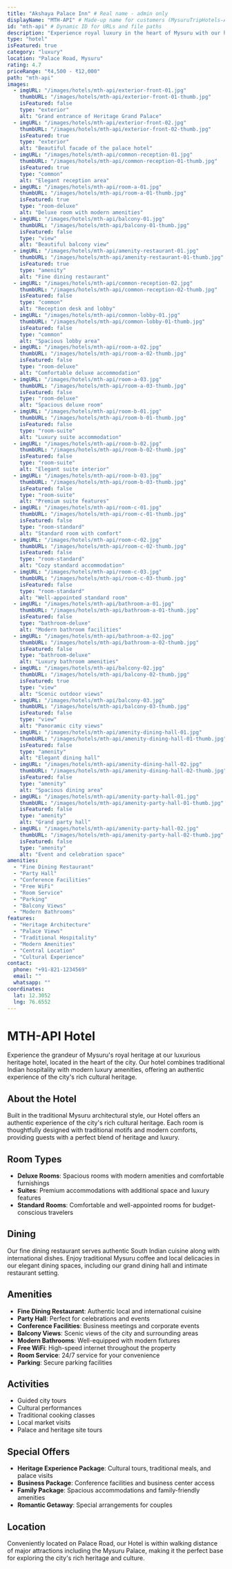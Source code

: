 ```yaml
---
title: "Akshaya Palace Inn" # Real name - admin only
displayName: "MTH-API" # Made-up name for customers (MysuruTripHotels-AkshayaPalaceInn)
id: "mth-api" # Dynamic ID for URLs and file paths
description: "Experience royal luxury in the heart of Mysuru with our heritage-inspired accommodation featuring traditional architecture and modern amenities."
type: "hotel"
isFeatured: true
category: "luxury"
location: "Palace Road, Mysuru"
rating: 4.7
priceRange: "₹4,500 - ₹12,000"
path: "mth-api"
images:
  - imgURL: "/images/hotels/mth-api/exterior-front-01.jpg"
    thumbURL: "/images/hotels/mth-api/exterior-front-01-thumb.jpg"
    isFeatured: false
    type: "exterior"
    alt: "Grand entrance of Heritage Grand Palace"
  - imgURL: "/images/hotels/mth-api/exterior-front-02.jpg"
    thumbURL: "/images/hotels/mth-api/exterior-front-02-thumb.jpg"
    isFeatured: true
    type: "exterior"
    alt: "Beautiful facade of the palace hotel"
  - imgURL: "/images/hotels/mth-api/common-reception-01.jpg"
    thumbURL: "/images/hotels/mth-api/common-reception-01-thumb.jpg"
    isFeatured: true
    type: "common"
    alt: "Elegant reception area"
  - imgURL: "/images/hotels/mth-api/room-a-01.jpg"
    thumbURL: "/images/hotels/mth-api/room-a-01-thumb.jpg"
    isFeatured: true
    type: "room-deluxe"
    alt: "Deluxe room with modern amenities"
  - imgURL: "/images/hotels/mth-api/balcony-01.jpg"
    thumbURL: "/images/hotels/mth-api/balcony-01-thumb.jpg"
    isFeatured: false
    type: "view"
    alt: "Beautiful balcony view"
  - imgURL: "/images/hotels/mth-api/amenity-restaurant-01.jpg"
    thumbURL: "/images/hotels/mth-api/amenity-restaurant-01-thumb.jpg"
    isFeatured: true
    type: "amenity"
    alt: "Fine dining restaurant"
  - imgURL: "/images/hotels/mth-api/common-reception-02.jpg"
    thumbURL: "/images/hotels/mth-api/common-reception-02-thumb.jpg"
    isFeatured: false
    type: "common"
    alt: "Reception desk and lobby"
  - imgURL: "/images/hotels/mth-api/common-lobby-01.jpg"
    thumbURL: "/images/hotels/mth-api/common-lobby-01-thumb.jpg"
    isFeatured: false
    type: "common"
    alt: "Spacious lobby area"
  - imgURL: "/images/hotels/mth-api/room-a-02.jpg"
    thumbURL: "/images/hotels/mth-api/room-a-02-thumb.jpg"
    isFeatured: false
    type: "room-deluxe"
    alt: "Comfortable deluxe accommodation"
  - imgURL: "/images/hotels/mth-api/room-a-03.jpg"
    thumbURL: "/images/hotels/mth-api/room-a-03-thumb.jpg"
    isFeatured: false
    type: "room-deluxe"
    alt: "Spacious deluxe room"
  - imgURL: "/images/hotels/mth-api/room-b-01.jpg"
    thumbURL: "/images/hotels/mth-api/room-b-01-thumb.jpg"
    isFeatured: false
    type: "room-suite"
    alt: "Luxury suite accommodation"
  - imgURL: "/images/hotels/mth-api/room-b-02.jpg"
    thumbURL: "/images/hotels/mth-api/room-b-02-thumb.jpg"
    isFeatured: false
    type: "room-suite"
    alt: "Elegant suite interior"
  - imgURL: "/images/hotels/mth-api/room-b-03.jpg"
    thumbURL: "/images/hotels/mth-api/room-b-03-thumb.jpg"
    isFeatured: false
    type: "room-suite"
    alt: "Premium suite features"
  - imgURL: "/images/hotels/mth-api/room-c-01.jpg"
    thumbURL: "/images/hotels/mth-api/room-c-01-thumb.jpg"
    isFeatured: false
    type: "room-standard"
    alt: "Standard room with comfort"
  - imgURL: "/images/hotels/mth-api/room-c-02.jpg"
    thumbURL: "/images/hotels/mth-api/room-c-02-thumb.jpg"
    isFeatured: false
    type: "room-standard"
    alt: "Cozy standard accommodation"
  - imgURL: "/images/hotels/mth-api/room-c-03.jpg"
    thumbURL: "/images/hotels/mth-api/room-c-03-thumb.jpg"
    isFeatured: false
    type: "room-standard"
    alt: "Well-appointed standard room"
  - imgURL: "/images/hotels/mth-api/bathroom-a-01.jpg"
    thumbURL: "/images/hotels/mth-api/bathroom-a-01-thumb.jpg"
    isFeatured: false
    type: "bathroom-deluxe"
    alt: "Modern bathroom facilities"
  - imgURL: "/images/hotels/mth-api/bathroom-a-02.jpg"
    thumbURL: "/images/hotels/mth-api/bathroom-a-02-thumb.jpg"
    isFeatured: false
    type: "bathroom-deluxe"
    alt: "Luxury bathroom amenities"
  - imgURL: "/images/hotels/mth-api/balcony-02.jpg"
    thumbURL: "/images/hotels/mth-api/balcony-02-thumb.jpg"
    isFeatured: true
    type: "view"
    alt: "Scenic outdoor views"
  - imgURL: "/images/hotels/mth-api/balcony-03.jpg"
    thumbURL: "/images/hotels/mth-api/balcony-03-thumb.jpg"
    isFeatured: false
    type: "view"
    alt: "Panoramic city views"
  - imgURL: "/images/hotels/mth-api/amenity-dining-hall-01.jpg"
    thumbURL: "/images/hotels/mth-api/amenity-dining-hall-01-thumb.jpg"
    isFeatured: false
    type: "amenity"
    alt: "Elegant dining hall"
  - imgURL: "/images/hotels/mth-api/amenity-dining-hall-02.jpg"
    thumbURL: "/images/hotels/mth-api/amenity-dining-hall-02-thumb.jpg"
    isFeatured: false
    type: "amenity"
    alt: "Spacious dining area"
  - imgURL: "/images/hotels/mth-api/amenity-party-hall-01.jpg"
    thumbURL: "/images/hotels/mth-api/amenity-party-hall-01-thumb.jpg"
    isFeatured: false
    type: "amenity"
    alt: "Grand party hall"
  - imgURL: "/images/hotels/mth-api/amenity-party-hall-02.jpg"
    thumbURL: "/images/hotels/mth-api/amenity-party-hall-02-thumb.jpg"
    isFeatured: false
    type: "amenity"
    alt: "Event and celebration space"
amenities:
  - "Fine Dining Restaurant"
  - "Party Hall"
  - "Conference Facilities"
  - "Free WiFi"
  - "Room Service"
  - "Parking"
  - "Balcony Views"
  - "Modern Bathrooms"
features:
  - "Heritage Architecture"
  - "Palace Views"
  - "Traditional Hospitality"
  - "Modern Amenities"
  - "Central Location"
  - "Cultural Experience"
contact:
  phone: "+91-821-1234569"
  email: ""
  whatsapp: ""
coordinates:
  lat: 12.3052
  lng: 76.6552
---
```


# MTH-API Hotel

Experience the grandeur of Mysuru's royal heritage at our luxurious heritage hotel, located in the heart of the city. Our hotel combines traditional Indian hospitality with modern luxury amenities, offering an authentic experience of the city's rich cultural heritage.

## About the Hotel

Built in the traditional Mysuru architectural style, our Hotel offers an authentic experience of the city's rich cultural heritage. Each room is thoughtfully designed with traditional motifs and modern comforts, providing guests with a perfect blend of heritage and luxury.

## Room Types

- **Deluxe Rooms**: Spacious rooms with modern amenities and comfortable furnishings
- **Suites**: Premium accommodations with additional space and luxury features
- **Standard Rooms**: Comfortable and well-appointed rooms for budget-conscious travelers

## Dining

Our fine dining restaurant serves authentic South Indian cuisine along with international dishes. Enjoy traditional Mysuru coffee and local delicacies in our elegant dining spaces, including our grand dining hall and intimate restaurant setting.

## Amenities

- **Fine Dining Restaurant**: Authentic local and international cuisine
- **Party Hall**: Perfect for celebrations and events
- **Conference Facilities**: Business meetings and corporate events
- **Balcony Views**: Scenic views of the city and surrounding areas
- **Modern Bathrooms**: Well-equipped with modern fixtures
- **Free WiFi**: High-speed internet throughout the property
- **Room Service**: 24/7 service for your convenience
- **Parking**: Secure parking facilities

## Activities

- Guided city tours
- Cultural performances
- Traditional cooking classes
- Local market visits
- Palace and heritage site tours

## Special Offers

- **Heritage Experience Package**: Cultural tours, traditional meals, and palace visits
- **Business Package**: Conference facilities and business center access
- **Family Package**: Spacious accommodations and family-friendly amenities
- **Romantic Getaway**: Special arrangements for couples

## Location

Conveniently located on Palace Road, our Hotel is within walking distance of major attractions including the Mysuru Palace, making it the perfect base for exploring the city's rich heritage and culture.

